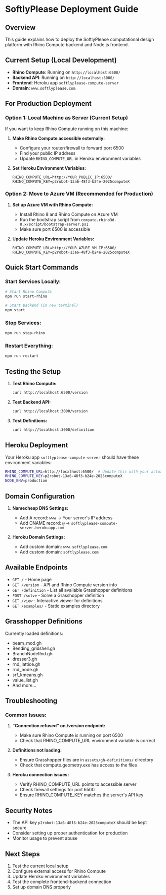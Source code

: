 # SoftlyPlease Deployment Guide

## Overview
This guide explains how to deploy the SoftlyPlease computational design platform with Rhino Compute backend and Node.js frontend.

## Current Setup (Local Development)
- **Rhino Compute**: Running on `http://localhost:6500/`
- **Backend API**: Running on `http://localhost:3000/`
- **Frontend**: Heroku app `softlyplease-compute-server`
- **Domain**: `www.softlyplease.com`

## For Production Deployment

### Option 1: Local Machine as Server (Current Setup)
If you want to keep Rhino Compute running on this machine:

1. **Make Rhino Compute accessible externally:**
   - Configure your router/firewall to forward port 6500
   - Find your public IP address
   - Update `RHINO_COMPUTE_URL` in Heroku environment variables

2. **Set Heroku Environment Variables:**
   ```
   RHINO_COMPUTE_URL=http://YOUR_PUBLIC_IP:6500/
   RHINO_COMPUTE_KEY=p2robot-13a6-48f3-b24e-2025computeX
   ```

### Option 2: Move to Azure VM (Recommended for Production)

1. **Set up Azure VM with Rhino Compute:**
   - Install Rhino 8 and Rhino Compute on Azure VM
   - Run the bootstrap script from `compute.rhino3d-8.x/script/bootstrap-server.ps1`
   - Make sure port 6500 is accessible

2. **Update Heroku Environment Variables:**
   ```
   RHINO_COMPUTE_URL=http://YOUR_AZURE_VM_IP:6500/
   RHINO_COMPUTE_KEY=p2robot-13a6-48f3-b24e-2025computeX
   ```

## Quick Start Commands

### Start Services Locally:
```bash
# Start Rhino Compute
npm run start-rhino

# Start Backend (in new terminal)
npm start
```

### Stop Services:
```bash
npm run stop-rhino
```

### Restart Everything:
```bash
npm run restart
```

## Testing the Setup

1. **Test Rhino Compute:**
   ```bash
   curl http://localhost:6500/version
   ```

2. **Test Backend API:**
   ```bash
   curl http://localhost:3000/version
   ```

3. **Test Definitions:**
   ```bash
   curl http://localhost:3000/definition
   ```

## Heroku Deployment

Your Heroku app `softlyplease-compute-server` should have these environment variables:

```bash
RHINO_COMPUTE_URL=http://localhost:6500/  # Update this with your actual server IP
RHINO_COMPUTE_KEY=p2robot-13a6-48f3-b24e-2025computeX
NODE_ENV=production
```

## Domain Configuration

1. **Namecheap DNS Settings:**
   - Add A record: `www` → Your server's IP address
   - Add CNAME record: `@` → `softlyplease-compute-server.herokuapp.com`

2. **Heroku Domain Settings:**
   - Add custom domain: `www.softlyplease.com`
   - Add custom domain: `softlyplease.com`

## Available Endpoints

- `GET /` - Home page
- `GET /version` - API and Rhino Compute version info
- `GET /definition` - List all available Grasshopper definitions
- `POST /solve` - Solve a Grasshopper definition
- `GET /view` - Interactive viewer for definitions
- `GET /examples/` - Static examples directory

## Grasshopper Definitions

Currently loaded definitions:
- beam_mod.gh
- Bending_gridshell.gh
- BranchNodeRnd.gh
- dresser3.gh
- rnd_lattice.gh
- rnd_node.gh
- srf_kmeans.gh
- value_list.gh
- And more...

## Troubleshooting

### Common Issues:

1. **"Connection refused" on /version endpoint:**
   - Make sure Rhino Compute is running on port 6500
   - Check that RHINO_COMPUTE_URL environment variable is correct

2. **Definitions not loading:**
   - Ensure Grasshopper files are in `assets/gh-definitions/` directory
   - Check that compute.geometry.exe has access to the files

3. **Heroku connection issues:**
   - Verify RHINO_COMPUTE_URL points to accessible server
   - Check firewall settings for port 6500
   - Ensure RHINO_COMPUTE_KEY matches the server's API key

## Security Notes

- The API key `p2robot-13a6-48f3-b24e-2025computeX` should be kept secure
- Consider setting up proper authentication for production
- Monitor usage to prevent abuse

## Next Steps

1. Test the current local setup
2. Configure external access for Rhino Compute
3. Update Heroku environment variables
4. Test the complete frontend-backend connection
5. Set up domain DNS properly

